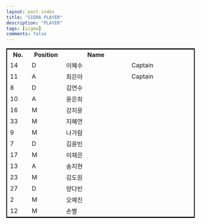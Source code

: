 ```yaml
---
layout: post-index
title: "SIGMA PLAYER"
description: "PLAYER"
tags: [sigma]
comments: false
---
```

<article>
	<div style="text-align: center">
    		<table style='border: 2px solid black;'>
    			<colgroup>
    				<col width="10%">
    				<col width="15%">
    				<col width="30%">
    				<col width="30%">
    			</colgroup>
    			<tr>
    				<th>No.</th>
    				<th>Position</th>
    				<th>Name</th>
    				<th></th>
    			</tr>
    			<tr>
    				<td>14</td>
    				<td>D</td>
    				<td>이혜수</td>
    				<td>Captain</td>
    			</tr>
    			<tr>
    				<td>11</td>
    				<td>A</td>
    				<td>최은아</td>
    				<td>Captain</td>
    			</tr>
    			<tr>
    				<td>8</td>
    				<td>D</td>
    				<td>김연수</td>
    				<td></td>
    			</tr>
    			<tr>
    				<td>10</td>
    				<td>A</td>
    				<td>윤은희</td>
    				<td></td>
    			</tr>
    			<tr>
    				<td>16</td>
    				<td>M</td>
    				<td>강지윤</td>
    				<td></td>
    			</tr>
    			<tr>
    				<td>33</td>
    				<td>M</td>
    				<td>지혜연</td>
    				<td></td>
    			</tr>
    			<tr>
    				<td>9</td>
    				<td>M</td>
    				<td>나가람</td>
    				<td></td>
    			</tr>
    			<tr>
    				<td>7</td>
    				<td>D</td>
    				<td>김윤빈</td>
    				<td></td>
    			</tr>
    			<tr>
    				<td>17</td>
    				<td>M</td>
    				<td>이채은</td>
    				<td></td>
    			</tr>
    			<tr>
    				<td>13</td>
    				<td>A</td>
    				<td>송지현</td>
    				<td></td>
    			</tr>
    			<tr>
    				<td>23</td>
    				<td>M</td>
    				<td>김도원</td>
    				<td></td>
    			</tr>
    			<tr>
    				<td>27</td>
    				<td>D</td>
    				<td>양다빈</td>
    				<td></td>
    			</tr>
    			<tr>
    				<td>2</td>
    				<td>M</td>
    				<td>오예진</td>
    				<td></td>
    			</tr>
    			<tr>
    				<td>12</td>
    				<td>M</td>
    				<td>손별</td>
    				<td></td>
    			</tr>
    		</table>
	</div>
</article>

